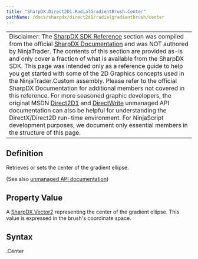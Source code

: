 ```yaml
---
title: "SharpDX.Direct2D1.RadialGradientBrush.Center"
pathName: /docs/sharpdx/direct2d1/radialgradientbrush/center
---
```


|  |
| --- |
| Disclaimer: The [SharpDX SDK Reference](/docs/desktop/sharpdx_sdk_reference) section was compiled from the official [SharpDX Documentation](http://sharpdx.org/) and was NOT authored by NinjaTrader.  The contents of this section are provided as-is and only cover a fraction of what is available from the SharpDX SDK.  This page was intended only as a reference guide to help you get started with some of the 2D Graphics concepts used in the NinjaTrader.Custom assembly.  Please refer to the official SharpDX Documentation for additional members not covered in this reference.  For more seasoned graphic developers, the original MSDN [Direct2D1](https://msdn.microsoft.com/en-us/library/windows/desktop/dd370990.aspx) and [DirectWrite](https://msdn.microsoft.com/en-us/library/windows/desktop/dd368038.aspx) unmanaged API documentation can also be helpful for understanding the DirectX/Direct2D run-time environment. For NinjaScript development purposes, we document only essential members in the structure of this page. |

## Definition

Retrieves or sets the center of the gradient ellipse.

(See also [unmanaged API documentation](https://msdn.microsoft.com/en-us/library/dd371532.aspx))

## Property Value

A [SharpDX.Vector2](/docs/desktop/sharpdx_vector2) representing the center of the gradient ellipse. This value is expressed in the brush's coordinate space.

## Syntax

<radialgradientbrush>.Center
